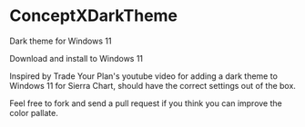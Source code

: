# ConceptXDarkTheme
Dark theme for Windows 11


Download and install to Windows 11


Inspired by Trade Your Plan's youtube video for adding a dark theme to Windows 11 for Sierra Chart, should have the correct settings out of the box. 

Feel free to fork and send a pull request if you think you can improve the color pallate.
